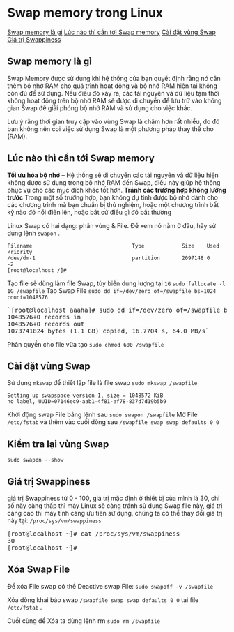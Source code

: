 # Swap memory trong Linux

[Swap memory là gì](#swap-memory-là-gì)
[Lúc nào thì cần tới Swap memory](#lúc-nào-thì-cần-tới-swap-memory)
[Cài đặt vùng Swap](#cài-đặt-vùng-swap)
[Giá trị Swappiness](#giá-trị-swappiness)



## Swap memory là gì

Swap Memory được sử dụng khi hệ thống của bạn quyết định rằng nó cần thêm bộ nhớ RAM cho quá trình hoạt động và bộ nhớ RAM hiện tại không còn đủ để sử dụng. Nếu điều đó xãy ra, các tài nguyên và dữ liệu tạm thời không hoạt động trên bộ nhớ RAM sẽ được di chuyển để lưu trữ vào không gian Swap để giải phóng bộ nhớ RAM và sử dụng cho việc khác.

Lưu ý rằng thời gian truy cập vào vùng Swap là chậm hơn rất nhiều, do đó bạn không nên coi việc sử dụng Swap là một phương pháp thay thế cho (RAM).

## Lúc nào thì cần tới Swap memory
**Tối ưu hóa bộ nhớ** – Hệ thống sẽ di chuyển các tài nguyên và dữ liệu hiện không được sử dụng trong bộ nhớ RAM đến Swap, điều này giúp hệ thống phục vụ cho các mục đích khác tốt hơn.
**Tránh các trường hợp không lường trước**  Trong một số trường hợp, bạn không dự tính được bộ nhớ dành cho các chương trình mà bạn chuẩn bị thử nghiệm, hoặc một chương trình bất kỳ nào đó nổi điên lên, hoặc bất cứ điều gì đó bất thường

Linux Swap có hai dạng: phân vùng & File. Để xem nó nằm ở đâu, hãy sử dụng lệnh `swapon` .

```[root@localhost /]# swapon -s
Filename                                Type            Size    Used    Priority
/dev/dm-1                               partition       2097148 0       -2
[root@localhost /]#
```
Tạo file sẽ dùng làm file Swap, tùy biến dung lượng tại `1G`
`sudo fallocate -l 1G /swapfile`
Tạo Swap File
`sudo dd if=/dev/zero of=/swapfile bs=1024 count=1048576`

<pre>`[root@localhost aaaha]# sudo dd if=/dev/zero of=/swapfile bs=1024 count=1048576
1048576+0 records in
1048576+0 records out
1073741824 bytes (1.1 GB) copied, 16.7704 s, 64.0 MB/s`</pre>

Phân quyền cho file vừa tạo
`sudo chmod 600 /swapfile`

## Cài đặt vùng Swap
Sử dụng `mkswap` để thiết lập file là file swap
```sudo mkswap /swapfile```
```[root@localhost aaaha]# sudo mkswap /swapfile
Setting up swapspace version 1, size = 1048572 KiB
no label, UUID=07146ec9-aab1-4f81-af78-837d7d19b5b9
```

Khởi động swap File bằng lệnh sau
```sudo swapon /swapfile```
Mở File `/etc/fstab` và thêm vào cuối dòng sau
`/swapfile swap swap defaults 0 0`

## Kiểm tra lại vùng Swap
```sudo swapon --show```

## Giá trị Swappiness
giá trị Swappiness từ 0 - 100, giá trị mặc định ở thiết bị của mình là 30, chỉ số này càng thấp thì máy Linux sẽ càng tránh sử dụng Swap file này, giá trị càng cao thì máy tính càng ưu tiên sử dụng, chúng ta có thể thay đổi giá trị này tại:
```/proc/sys/vm/swappiness```

<pre>[root@localhost ~]# cat /proc/sys/vm/swappiness
30
[root@localhost ~]#</pre>

## Xóa Swap File
Để xóa File swap có thể Deactive swap File:
`sudo swapoff -v /swapfile` 

Xóa dòng khai báo swap
`/swapfile swap swap defaults 0 0` tại file `/etc/fstab` .

Cuối cùng để Xóa ta dùng lệnh rm
`sudo rm /swapfile`
